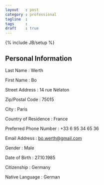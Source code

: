 ```yaml
---
layout   : post
category : professional
tagline  : 
tags     : 
draft    : true
---
```

{% include JB/setup %}

## Personal Information

Last Name
:   Werth

First Name
:   Bo

Street Address
:   14 rue Nélaton

Zip/Postal Code
:   75015

City
:   Paris

Country of Residence
:   France

Preferred Phone Number
:   +33 6 95 34 65 36

Email Address
:   [bo.werth@gmail.com](mailto:bo.werth@gmail.com)

Gender
:   Male

Date of Birth
:   27.10.1985

Citizenship
:   Germany

Native Language
:   German
